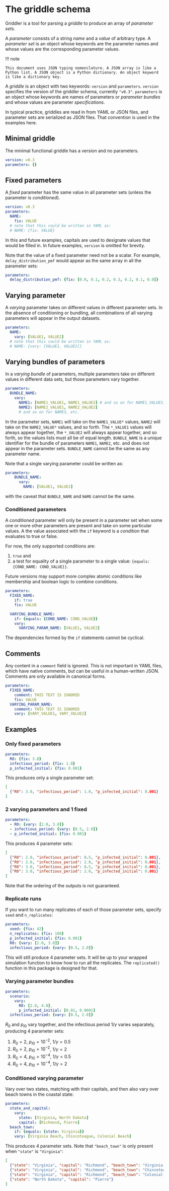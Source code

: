 # The griddle schema

Griddler is a tool for parsing a *griddle* to produce an array of *parameter sets*.

A *parameter* consists of a string *name* and a *value* of arbitrary type. A *parameter set* is an object whose keywords are the parameter names and whose values are the corresponding parameter values.

!!! note

    This document uses JSON typing nomenclature. A JSON array is like a Python list. A JSON object is a Python dictionary. An object keyword is like a dictionary key.


A *griddle* is an object with two keywords: `version` and `parameters`. `version` specifies the version of the griddler schema, currently `"v0.3"`. `parameters` is an object whose keywords are names of parameters or *parameter bundles* and whose values are parameter *specifications*.

In typical practice, griddles are read in from YAML or JSON files, and parameter sets are serialized as JSON files. That convention is used in the examples here.

## Minimal griddle

The minimal functional griddle has a version and no parameters.

```yaml
version: v0.3
parameters: {}
```

## Fixed parameters

A *fixed* parameter has the same value in all parameter sets (unless the parameter is *conditioned*).

```yaml
version: v0.3
parameters:
  NAME:
    fix: VALUE
  # note that this could be written in YAML as:
  # NAME: {fix: VALUE}
```

In this and future examples, capitals are used to designate values that would be filled in. In future examples, `version` is omitted for brevity.

Note that the value of a fixed parameter need not be a scalar. For example, `delay_distribution_pmf` would appear as the same array in all the parameter sets:

```yaml
parameters:
  delay_distribution_pmf: {fix: [0.0, 0.1, 0.2, 0.3, 0.2, 0.1, 0.0]}
```

## Varying parameter

A *varying* parameter takes on different values in different parameter sets. In the absence of conditioning or bundling, all combinations of all varying parameters will appear in the output datasets.

```yaml
parameters:
  NAME:
    vary: [VALUE1, VALUE2]
  # note that this could be written in YAML as:
  # NAME: {vary: [VALUE1, VALUE2]}
```

## Varying bundles of parameters

In a *varying bundle* of parameters, multiple parameters take on different values in different data sets, but those parameters vary together.

```yaml
parameters:
  BUNDLE_NAME:
    vary:
      NAME1: [NAME1_VALUE1, NAME1_VALUE2] # and so on for NAME1_VALUE3, etc.
      NAME2: [NAME2_VALUE1, NAME2_VALUE2]
      # and so on for NAME3, etc.
```

In the parameter sets, `NAME1` will take on the `NAME1_VALUE*` values, `NAME2` will take on the `NAME2_VALUE*` values, and so forth. The `*_VALUE1` values will always appear together, the `*_VALUE2` will always appear together, and so forth, so the values lists must all be of equal length. `BUNDLE_NAME` is a unique identifier for the bundle of parameters `NAME1`, `NAME2`, etc. and does not appear in the parameter sets. `BUNDLE_NAME` cannot be the same as any parameter name.

Note that a single varying parameter could be written as:

```yaml
parameters:
    BUNDLE_NAME:
      vary:
        NAME: [VALUE1, VALUE2]
```

with the caveat that `BUNDLE_NAME` and `NAME` cannot be the same.

### Conditioned parameters

A *conditioned* parameter will only be present in a parameter set when some one or more other parameters are present and take on some particular values. A the value associated with the `if` keyword is a *condition* that evaluates to true or false.

For now, the only supported conditions are:

1. `true` and
2. a test for equality of a single parameter to a single value: `{equals: {COND_NAME: COND_VALUE}}`.

Future versions may support more complex atomic conditions like membership and boolean logic to combine conditions.

```yaml
parameters:
  FIXED_NAME:
    if: true
    fix: VALUE

  VARYING_BUNDLE_NAME:
    if: {equals: {COND_NAME: COND_VALUE}}
    vary:
      VARYING_PARAM_NAME: [VALUE1, VALUE2]
```

The dependencies formed by the `if` statements cannot be cyclical.

## Comments

Any content in a `comment` field is ignored. This is not important in YAML files, which have native comments, but can be useful in a human-written JSON. Comments are only available in canonical forms.

```yaml
parameters:
  FIXED_NAME:
    comment: THIS TEXT IS IGNORED
    fix: VALUE
  VARYING_PARAM_NAME:
    comment: THIS TEXT IS IGNORED
    vary: [VARY_VALUE1, VARY_VALUE2]
```

## Examples

### Only fixed parameters

```yaml
parameters:
  R0: {fix: 3.0}
  infectious_period: {fix: 1.0}
  p_infected_initial: {fix: 0.001}
```

This produces only a single parameter set:

```json
[
  {"R0": 3.0, "infectious_period": 1.0, "p_infected_initial": 0.001}
]
```

### 2 varying parameters and 1 fixed

```yaml
parameters:
  - R0: {vary: [2.0, 3.0]}
  - infectious_period: {vary: [0.5, 2.0]}
  - p_infected_initial: {fix: 0.001}
```

This produces 4 parameter sets:

```json
[
  {"R0": 2.0, "infectious_period": 0.5, "p_infected_initial": 0.001},
  {"R0": 2.0, "infectious_period": 2.0, "p_infected_initial": 0.001},
  {"R0": 3.0, "infectious_period": 0.5, "p_infected_initial": 0.001},
  {"R0": 3.0, "infectious_period": 2.0, "p_infected_initial": 0.001}
]
```

Note that the ordering of the outputs is not guaranteed.

### Replicate runs

If you want to run many replicates of each of those parameter sets, specify `seed` and `n_replicates`:

```yaml
parameters:
  seed: {fix: 42}
  n_replicates: {fix: 100}
  p_infected_initial: {fix: 0.001}
  R0: {vary: [2.0, 3.0]}
  infectious_period: {vary: [0.5, 2.0]}
```

This will still produce 4 parameter sets. It will be up to your wrapped simulation function to know how to run all the replicates. The `replicated()` function in this package is designed for that.

### Varying parameter bundles

```yaml
parameters:
  scenario:
    vary:
      R0: [2.0, 4.0],
      p_infected_initial: [0.01, 0.0001]
  infectious_period: {vary: [0.5, 2.0]}
```

$R_0$ and $p_{I0}$ vary together, and the infectious period $1/\gamma$ varies separately, producing 4 parameter sets:

1. $R_0=2$, $p_{I0}=10^{-2}$, $1/\gamma=0.5$
2. $R_0=2$, $p_{I0}=10^{-2}$, $1/\gamma=2$
3. $R_0=4$, $p_{I0}=10^{-4}$, $1/\gamma=0.5$
4. $R_0=4$, $p_{I0}=10^{-4}$, $1/\gamma=2$

### Conditioned varying parameter

Vary over two states, matching with their capitals, and then also vary over beach towns in the coastal state:

```yaml
parameters:
  state_and_capital:
    vary:
      state: [Virginia, North Dakota]
      capital: [Richmond, Pierre]
  beach_town:
    if: {equals: {state: Virginia}}
    vary: [Virginia Beach, Chincoteague, Colonial Beach]
```

This produces 4 parameter sets. Note that `"beach_town"` is only present when `"state"` is `"Virginia"`:

```json
[
  {"state": "Virginia", "capital": "Richmond", "beach_town": "Virginia Beach"},
  {"state": "Virginia", "capital": "Richmond", "beach_town": "Chincoteague"},
  {"state": "Virginia", "capital": "Richmond", "beach_town": "Colonial Beach"},
  {"state": "North Dakota", "capital": "Pierre"}
]
```
